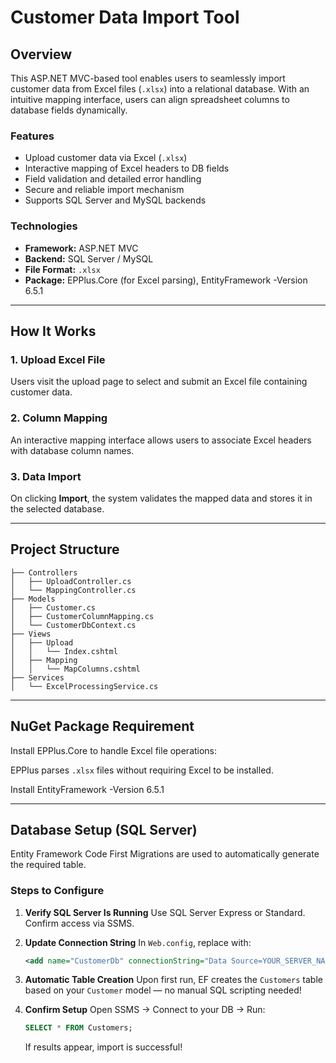 # Customer Data Import Tool

## Overview

This ASP.NET MVC-based tool enables users to seamlessly import customer data from Excel files (`.xlsx`) into a relational database. With an intuitive mapping interface, users can align spreadsheet columns to database fields dynamically.

### Features
- Upload customer data via Excel (`.xlsx`)
- Interactive mapping of Excel headers to DB fields
- Field validation and detailed error handling
- Secure and reliable import mechanism
- Supports SQL Server and MySQL backends

### Technologies
- **Framework:** ASP.NET MVC
- **Backend:** SQL Server / MySQL
- **File Format:** `.xlsx`
- **Package:** EPPlus.Core (for Excel parsing), EntityFramework -Version 6.5.1

---

## How It Works

### 1. **Upload Excel File**
Users visit the upload page to select and submit an Excel file containing customer data.

### 2. **Column Mapping**
An interactive mapping interface allows users to associate Excel headers with database column names.

### 3. **Data Import**
On clicking **Import**, the system validates the mapped data and stores it in the selected database.

---

## Project Structure

```
├── Controllers
│   ├── UploadController.cs
│   └── MappingController.cs
├── Models
│   ├── Customer.cs
│   ├── CustomerColumnMapping.cs
│   └── CustomerDbContext.cs
├── Views
│   ├── Upload
│   │   └── Index.cshtml
│   ├── Mapping
│   │   └── MapColumns.cshtml
├── Services
│   └── ExcelProcessingService.cs
```

---

## NuGet Package Requirement

Install EPPlus.Core to handle Excel file operations:

EPPlus parses `.xlsx` files without requiring Excel to be installed.

Install EntityFramework -Version 6.5.1

---

## Database Setup (SQL Server)

Entity Framework Code First Migrations are used to automatically generate the required table.

### Steps to Configure

1. **Verify SQL Server Is Running**
   Use SQL Server Express or Standard. Confirm access via SSMS.

2. **Update Connection String**
   In `Web.config`, replace with:
   ```xml
   <add name="CustomerDb" connectionString="Data Source=YOUR_SERVER_NAME;Initial Catalog=ExcelImport;Integrated Security=True;" providerName="System.Data.SqlClient" />
   ```

3. **Automatic Table Creation**
   Upon first run, EF creates the `Customers` table based on your `Customer` model — no manual SQL scripting needed!

4. **Confirm Setup**
   Open SSMS → Connect to your DB → Run:
   ```sql
   SELECT * FROM Customers;
   ```
   If results appear, import is successful!
